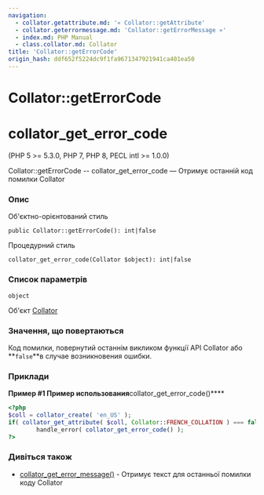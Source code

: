 ```yaml
---
navigation:
  - collator.getattribute.md: '« Collator::getAttribute'
  - collator.geterrormessage.md: 'Collator::getErrorMessage »'
  - index.md: PHP Manual
  - class.collator.md: Collator
title: 'Collator::getErrorCode'
origin_hash: ddf652f5224dc9f1fa9671347921941ca401ea50
---
```

# Collator::getErrorCode

# collator\_get\_error\_code

(PHP 5 >= 5.3.0, PHP 7, PHP 8, PECL intl >= 1.0.0)

Collator::getErrorCode -- collator\_get\_error\_code — Отримує останній код помилки Collator

### Опис

Об'єктно-орієнтований стиль

```methodsynopsis
public Collator::getErrorCode(): int|false
```

Процедурний стиль

```methodsynopsis
collator_get_error_code(Collator $object): int|false
```

### Список параметрів

`object`

Об'єкт [Collator](class.collator.md)

### Значення, що повертаються

Код помилки, повернутий останнім викликом функції API Collator або \*\*`false`\*\*в случае возникновения ошибки.

### Приклади

**Пример #1 Пример использования**collator\_get\_error\_code()\*\*\*\*

```php
<?php
$coll = collator_create( 'en_US' );
if( collator_get_attribute( $coll, Collator::FRENCH_COLLATION ) === false )
        handle_error( collator_get_error_code() );
?>
```

### Дивіться також

-   [collator\_get\_error\_message()](collator.geterrormessage.md) \- Отримує текст для останньої помилки коду Collator
